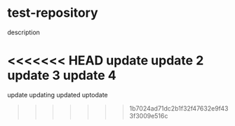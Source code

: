 # test-repository
description 

 

<<<<<<< HEAD
update 
update 2 update 3 update 4
=======
update updating updated uptodate
>>>>>>> 1b7024ad71dc2b1f32f47632e9f433f3009e516c
